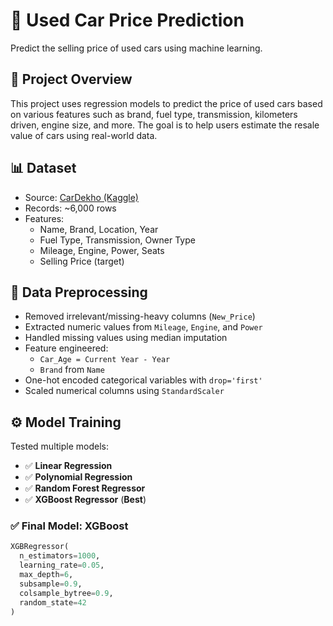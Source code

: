 # 🚗 Used Car Price Prediction

Predict the selling price of used cars using machine learning.

## 📌 Project Overview

This project uses regression models to predict the price of used cars based on various features such as brand, fuel type, transmission, kilometers driven, engine size, and more. The goal is to help users estimate the resale value of cars using real-world data.

## 📊 Dataset

- Source: [CarDekho (Kaggle)](https://www.kaggle.com/datasets/nehalbirla/vehicle-dataset-from-cardekho)
- Records: ~6,000 rows
- Features:
  - Name, Brand, Location, Year
  - Fuel Type, Transmission, Owner Type
  - Mileage, Engine, Power, Seats
  - Selling Price (target)

## 🧹 Data Preprocessing

- Removed irrelevant/missing-heavy columns (`New_Price`)
- Extracted numeric values from `Mileage`, `Engine`, and `Power`
- Handled missing values using median imputation
- Feature engineered:
  - `Car_Age = Current Year - Year`
  - `Brand` from `Name`
- One-hot encoded categorical variables with `drop='first'`
- Scaled numerical columns using `StandardScaler`

## ⚙️ Model Training

Tested multiple models:
- ✅ **Linear Regression**
- ✅ **Polynomial Regression**
- ✅ **Random Forest Regressor**
- ✅ **XGBoost Regressor** (**Best**)

### ✅ Final Model: XGBoost

```python
XGBRegressor(
  n_estimators=1000,
  learning_rate=0.05,
  max_depth=6,
  subsample=0.9,
  colsample_bytree=0.9,
  random_state=42
)

